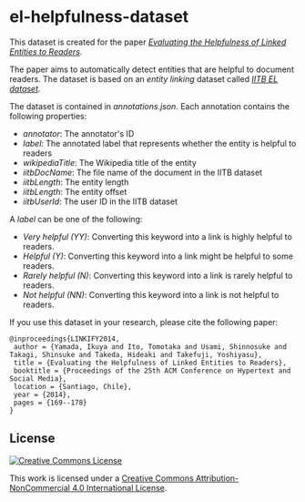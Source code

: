 el-helpfulness-dataset
======================

This dataset is created for the paper [*Evaluating the Helpfulness of Linked Entities to Readers*](http://dl.acm.org/citation.cfm?id=2631802).

The paper aims to automatically detect entities that are helpful to document readers. The dataset is based on an *entity linking* dataset called [*IITB EL dataset*](http://www.cse.iitb.ac.in/soumen/doc/CSAW/Annot/).

The dataset is contained in *annotations.json*. Each annotation contains the following properties:

* *annotator*: The annotator's ID
* *label*: The annotated label that represents whether the entity is helpful to readers
* *wikipediaTitle*: The Wikipedia title of the entity
* *iitbDocName*: The file name of the document in the IITB dataset
* *iitbLength*: The entity length
* *iitbLength*: The entity offset
* *iitbUserId*: The user ID in the IITB dataset

A *label* can be one of the following:

* *Very helpful (YY)*: Converting this keyword into a link is highly helpful to readers.
* *Helpful (Y)*: Converting this keyword into a link might be helpful to some readers.
* *Rarely helpful (N)*: Converting this keyword into a link is rarely helpful to readers.
* *Not helpful (NN)*: Converting this keyword into a link is not helpful to readers.

If you use this dataset in your research, please cite the following paper:

    @inproceedings{LINKIFY2014,
     author = {Yamada, Ikuya and Ito, Tomotaka and Usami, Shinnosuke and Takagi, Shinsuke and Takeda, Hideaki and Takefuji, Yoshiyasu},
     title = {Evaluating the Helpfulness of Linked Entities to Readers},
     booktitle = {Proceedings of the 25th ACM Conference on Hypertext and Social Media},
     location = {Santiago, Chile},
     year = {2014},
     pages = {169--178}
    }

## License

[![Creative Commons License](http://i.creativecommons.org/l/by-nc/4.0/88x31.png)](http://creativecommons.org/licenses/by-nc/4.0/)

This work is licensed under a [Creative Commons Attribution-NonCommercial 4.0 International License](http://creativecommons.org/licenses/by-nc/4.0/).
